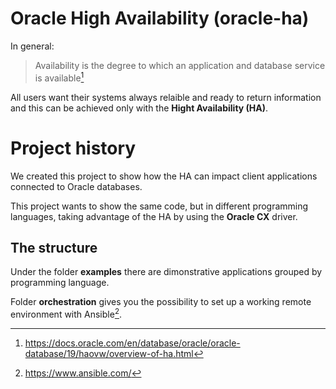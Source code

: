 # Oracle High Availability (oracle-ha)

In general:

> Availability is the degree to which an application and database service is
> available[^1]

All users want their systems always relaible and ready to return information
and this can be achieved only with the **Hight Availability (HA)**.

# Project history

We created this project to show how the HA can impact client applications
connected to Oracle databases.

This project wants to show the same code, but in different programming
languages, taking advantage of the HA by using the **Oracle CX** driver.

## The structure

Under the folder **examples** there are dimonstrative applications grouped by
programming language.

Folder **orchestration** gives you the possibility to set up a working remote
environment with Ansible[^2].


[^1]: https://docs.oracle.com/en/database/oracle/oracle-database/19/haovw/overview-of-ha.html
[^2]: https://www.ansible.com/
